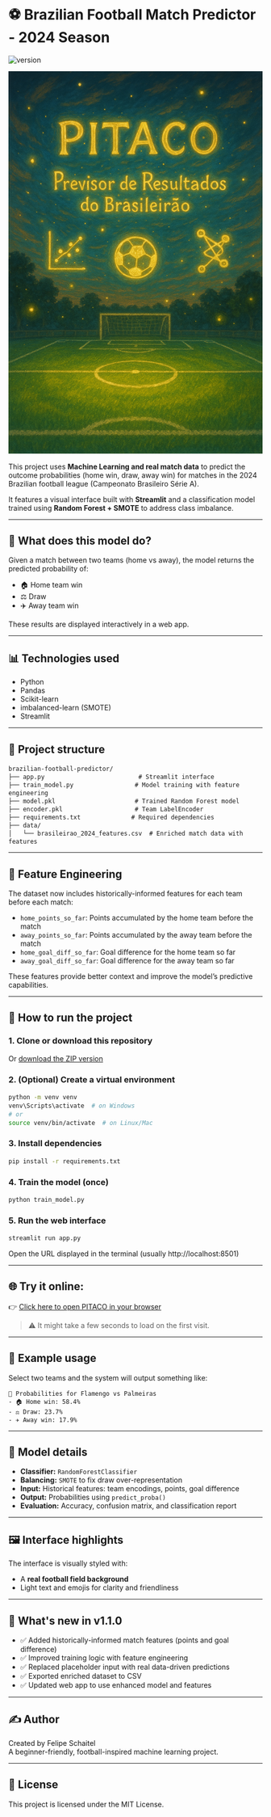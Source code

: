 # ⚽ Brazilian Football Match Predictor - 2024 Season

![version](https://img.shields.io/badge/version-1.1.0-blue)

<p align="center">
  <img src="docs/pitaco.png" alt="PITACO Banner" width="700">
</p>

This project uses **Machine Learning and real match data** to predict the outcome probabilities (home win, draw, away win) for matches in the 2024 Brazilian football league (Campeonato Brasileiro Série A).

It features a visual interface built with **Streamlit** and a classification model trained using **Random Forest + SMOTE** to address class imbalance.

---

## 🧠 What does this model do?

Given a match between two teams (home vs away), the model returns the predicted probability of:

- 🏠 Home team win  
- ⚖️ Draw  
- ✈️ Away team win  

These results are displayed interactively in a web app.

---

## 📊 Technologies used

- Python
- Pandas
- Scikit-learn
- imbalanced-learn (SMOTE)
- Streamlit

---

## 📁 Project structure

```
brazilian-football-predictor/
├── app.py                          # Streamlit interface
├── train_model.py                 # Model training with feature engineering
├── model.pkl                      # Trained Random Forest model
├── encoder.pkl                    # Team LabelEncoder
├── requirements.txt              # Required dependencies
├── data/
│   └── brasileirao_2024_features.csv  # Enriched match data with features
```

---

## 🧠 Feature Engineering

The dataset now includes historically-informed features for each team before each match:

- `home_points_so_far`: Points accumulated by the home team before the match
- `away_points_so_far`: Points accumulated by the away team before the match
- `home_goal_diff_so_far`: Goal difference for the home team so far
- `away_goal_diff_so_far`: Goal difference for the away team so far

These features provide better context and improve the model’s predictive capabilities.

---

## 🚀 How to run the project

### 1. Clone or download this repository

Or [download the ZIP version](https://github.com/fschaitel/pitaco/archive/refs/heads/main.zip)

### 2. (Optional) Create a virtual environment

```bash
python -m venv venv
venv\Scripts\activate  # on Windows
# or
source venv/bin/activate  # on Linux/Mac
```

### 3. Install dependencies

```bash
pip install -r requirements.txt
```

### 4. Train the model (once)
```bash
python train_model.py
```

### 5. Run the web interface

```bash
streamlit run app.py
```

Open the URL displayed in the terminal (usually http://localhost:8501)

---

## 🌐 Try it online:

👉 [Click here to open PITACO in your browser](https://pitaco-pysaqfjwjkhxncqd43ftmf.streamlit.app/)

> ⚠️ It might take a few seconds to load on the first visit.

---

## 🎯 Example usage

Select two teams and the system will output something like:

```
🎯 Probabilities for Flamengo vs Palmeiras
- 🏠 Home win: 58.4%
- ⚖️ Draw: 23.7%
- ✈️ Away win: 17.9%
```

---

## 🧪 Model details

- **Classifier:** `RandomForestClassifier`
- **Balancing:** `SMOTE` to fix draw over-representation
- **Input:** Historical features: team encodings, points, goal difference
- **Output:** Probabilities using `predict_proba()`
- **Evaluation:** Accuracy, confusion matrix, and classification report

---

## 🖼️ Interface highlights

The interface is visually styled with:
- A **real football field background**
- Light text and emojis for clarity and friendliness

---

## 📌 What's new in v1.1.0

- ✅ Added historically-informed match features (points and goal difference)
- ✅ Improved training logic with feature engineering
- ✅ Replaced placeholder input with real data-driven predictions
- ✅ Exported enriched dataset to CSV
- ✅ Updated web app to use enhanced model and features

---

## ✍️ Author

Created by Felipe Schaitel  
A beginner-friendly, football-inspired machine learning project.

---

## 📌 License

This project is licensed under the MIT License.
